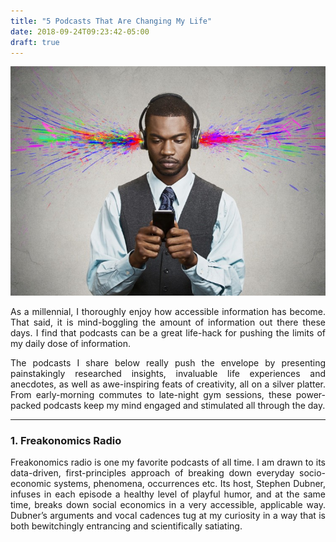 ```yaml
---
title: "5 Podcasts That Are Changing My Life"
date: 2018-09-24T09:23:42-05:00
draft: true
---
```

<img src="eargasm.jpg "
     alt="eargasm picture"
     style="float: center" />

<p style=   "text-align: justify;
            text-justify: inter-word;
            max-width: 768px;">
    As a millennial, I thoroughly enjoy how accessible information has become. That said, it is mind-boggling the amount of information out there these days. I find that podcasts can be a great life-hack for pushing the limits of my daily dose of information.
</p>

<p style=   "text-align: justify;
            text-justify: inter-word;
            max-width: 768px;">
The podcasts I share below really push the envelope by presenting painstakingly researched insights, invaluable life experiences and anecdotes, as well as awe-inspiring feats of creativity, all on a silver platter. From early-morning commutes to late-night gym sessions, these power-packed podcasts keep my mind engaged and stimulated all through the day.
</p>

---

### 1. Freakonomics Radio
<p style=   "text-align: justify;
            text-justify: inter-word;
            max-width: 768px;">
Freakonomics radio is one my favorite podcasts of all time. I am drawn to its data-driven, first-principles approach of breaking down everyday socio-economic systems, phenomena, occurrences etc. Its host, Stephen Dubner, infuses in each episode a healthy level of playful humor, and at the same time, breaks down social economics in a very accessible, applicable way. Dubner’s arguments and vocal cadences tug at my curiosity in a way that is both bewitchingly entrancing and scientifically satiating.
</p>